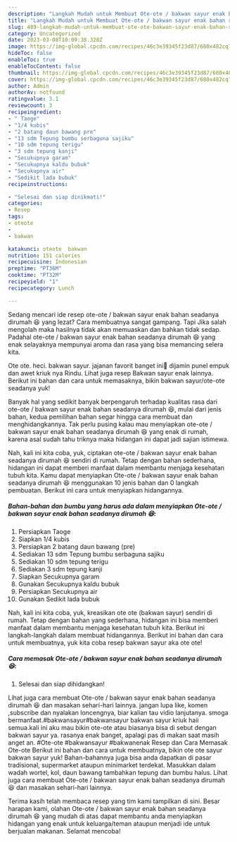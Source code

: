 ```yaml
---
description: "Langkah Mudah untuk Membuat Ote-ote / bakwan sayur enak bahan seadanya dirumah 😆 yang Lezat Sekali, Buat Buka Puasa Lezat Sekali"
title: "Langkah Mudah untuk Membuat Ote-ote / bakwan sayur enak bahan seadanya dirumah 😆 yang Lezat Sekali, Buat Buka Puasa Lezat Sekali"
slug: 489-langkah-mudah-untuk-membuat-ote-ote-bakwan-sayur-enak-bahan-seadanya-dirumah-yang-lezat-sekali-buat-buka-puasa-lezat-sekali
category: Uncategorized
date: 2023-03-08T10:09:38.328Z
image: https://img-global.cpcdn.com/recipes/46c3e39345f23d87/680x482cq70/ote-ote-bakwan-sayur-enak-bahan-seadanya-dirumah-foto-resep-utama.jpg
hideToc: false
enableToc: true
enableTocContent: false
thumbnail: https://img-global.cpcdn.com/recipes/46c3e39345f23d87/680x482cq70/ote-ote-bakwan-sayur-enak-bahan-seadanya-dirumah-foto-resep-utama.jpg
cover: https://img-global.cpcdn.com/recipes/46c3e39345f23d87/680x482cq70/ote-ote-bakwan-sayur-enak-bahan-seadanya-dirumah-foto-resep-utama.jpg
author: Admin
authorAv: notfound
ratingvalue: 3.1
reviewcount: 3
recipeingredient:
- " Taoge"
- "1/4 kubis"
- "2 batang daun bawang pre"
- "13 sdm Tepung bumbu serbaguna sajiku"
- "10 sdm tepung terigu"
- "3 sdm tepung kanji"
- "Secukupnya garam"
- "Secukupnya kaldu bubuk"
- "Secukupnya air"
- "Sedikit lada bubuk"
recipeinstructions:

- "Selesai dan siap dinikmati!"
categories:
- Resep
tags:
- oteote
- 
- bakwan

katakunci: oteote  bakwan 
nutrition: 151 calories
recipecuisine: Indonesian
preptime: "PT36M"
cooktime: "PT32M"
recipeyield: "1"
recipecategory: Lunch

---
```



Sedang mencari ide resep ote-ote / bakwan sayur enak bahan seadanya dirumah 😆 yang lezat? Cara membuatnya sangat gampang. Tapi Jika salah mengolah maka hasilnya tidak akan memuaskan dan bahkan tidak sedap. Padahal ote-ote / bakwan sayur enak bahan seadanya dirumah 😆 yang enak selayaknya mempunyai aroma dan rasa yang bisa memancing selera kita.


Ote ote. heci. bakwan sayur. jajanan favorit banget ini🥰 dijamin punel empuk dan awet kriuk nya Rindu. Lihat juga resep Bakwan sayur enak lainnya. Berikut ini bahan dan cara untuk memasaknya, bikin bakwan sayur/ote-ote seadanya yuk!

Banyak hal yang sedikit banyak berpengaruh terhadap kualitas rasa dari ote-ote / bakwan sayur enak bahan seadanya dirumah 😆, mulai dari jenis bahan, kedua pemilihan bahan segar hingga cara membuat dan menghidangkannya. Tak perlu pusing kalau mau menyiapkan ote-ote / bakwan sayur enak bahan seadanya dirumah 😆 yang enak di rumah, karena asal sudah tahu triknya maka hidangan ini dapat jadi sajian istimewa.


Nah, kali ini kita coba, yuk, ciptakan ote-ote / bakwan sayur enak bahan seadanya dirumah 😆 sendiri di rumah. Tetap dengan bahan sederhana, hidangan ini dapat memberi manfaat dalam membantu menjaga kesehatan tubuh kita. Kamu dapat menyiapkan Ote-ote / bakwan sayur enak bahan seadanya dirumah 😆 menggunakan 10 jenis bahan dan 0 langkah pembuatan. Berikut ini cara untuk menyiapkan hidangannya.

<!--inarticleads1-->

##### Bahan-bahan dan bumbu yang harus ada dalam menyiapkan Ote-ote / bakwan sayur enak bahan seadanya dirumah 😆:

1. Persiapkan  Taoge
1. Siapkan 1/4 kubis
1. Persiapkan 2 batang daun bawang (pre)
1. Sediakan 13 sdm Tepung bumbu serbaguna sajiku
1. Sediakan 10 sdm tepung terigu
1. Sediakan 3 sdm tepung kanji
1. Siapkan Secukupnya garam
1. Gunakan Secukupnya kaldu bubuk
1. Persiapkan Secukupnya air
1. Gunakan Sedikit lada bubuk


Nah, kali ini kita coba, yuk, kreasikan ote ote (bakwan sayur) sendiri di rumah. Tetap dengan bahan yang sederhana, hidangan ini bisa memberi manfaat dalam membantu menjaga kesehatan tubuh kita. Berikut ini langkah-langkah dalam membuat hidangannya. Berikut ini bahan dan cara untuk membuatnya, yuk kita coba resep bakwan sayur aka ote ote! 

<!--inarticleads2-->

##### Cara memasak Ote-ote / bakwan sayur enak bahan seadanya dirumah 😆:


1. Selesai dan siap dihidangkan!

Lihat juga cara membuat Ote-ote / bakwan sayur enak bahan seadanya dirumah 😆 dan masakan sehari-hari lainnya. jangan lupa like, komen ,subscribe dan nyalakan loncengnya, biar kalian tau vidio lanjutanya. smoga bermanfaat.#bakwansayur#bakwansayur bakwan sayur kriuk haii semua.kali ini aku mau bikin ote-ote atau biasanya bisa di sebut dengan bakwan sayur ya. rasanya enak banget, apalagi pas di makan saat masih anget an. #Ote-ote #bakwansayur #bakwanenak Resep dan Cara Memasak Ote-ote Berikut ini bahan dan cara untuk membuatnya, bikin ote ote sayur bakwan sayur yuk! Bahan-bahannya juga bisa anda dapatkan di pasar tradisional, supermarket ataupun minimarket terdekat. Masukkan dalam wadah wortel, kol, daun bawang tambahkan tepung dan bumbu halus. Lihat juga cara membuat Ote-ote / bakwan sayur enak bahan seadanya dirumah 😆 dan masakan sehari-hari lainnya. 

Terima kasih telah membaca resep yang tim kami tampilkan di sini. Besar harapan kami, olahan Ote-ote / bakwan sayur enak bahan seadanya dirumah 😆 yang mudah di atas dapat membantu anda menyiapkan hidangan yang enak untuk keluarga/teman ataupun menjadi ide untuk berjualan makanan. Selamat mencoba!
